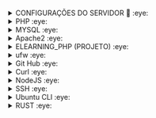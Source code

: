 <div>
<img src="https://img.shields.io/badge/Ubuntu-A34F26?style=for-the-badge&logo=ubuntu&logoColor=white" alt=""/>
<img src="https://img.shields.io/badge/Debian-B34F26?style=for-the-badge&logo=debian&logoColor=white" alt=""/>
<img src="https://img.shields.io/badge/PHP-C34F26?style=for-the-badge&logo=php&logoColor=white" alt=""/>
<img src="https://img.shields.io/badge/Markdown-E34F26?style=for-the-badge&logo=markdown&logoColor=white" alt=""/>
<img src="https://img.shields.io/badge/HTML5-E34F26?style=for-the-badge&logo=html5&logoColor=white" alt=""/>
<img src="https://img.shields.io/badge/CSS3-E34F26?style=for-the-badge&logo=css3&logoColor=white" alt=""/>	
<img src="https://img.shields.io/badge/MySQL-005C84?style=for-the-badge&logo=mysql&logoColor=white" alt=""/>
<img src="https://img.shields.io/badge/MariaDB-003545?style=for-the-badge&logo=mariadb&logoColor=white" alt=""/>
<img src="http://img.shields.io/badge/-PHPStorm-181717?style=for-the-badge&logo=phpstorm&logoColor=white" alt=""/>	
</div>

<details>
<summary>CONFIGURAÇÕES DO SERVIDOR 👋 :eye: </summary> 

- HOST: 88.198.104.148
- USER: ************
- PORTA: 22
- PASSWORD: ********************
- TOKEN GITHUB: 
- USUÁRIO GIT `$ git config user.name`: lucioweb
- ACESSO SSH: `$ ssh -22 ************@88.198.104.148`
</details>

<details>
<summary>PHP :eye: </summary> 

#### - Versão do PHP instalada ⭐⭐⭐⭐⭐⭐
     php -v //Versão do PHP instalada
#### - Módulos do PHP instalados     
     php -m //Lista os módulos instalados
O comando acima retorna:
     
     [PHP Modules]
     calendar
     Core
     ctype
     curl
     date
     ...
     ...
     tokenizer
     
##### - LOCALIZA ARQUIVOS php.ini
    find / -name php.ini //Localiza arquivos php.ini

O Comando acima retorna:

    /etc/php/8.1/cli/php.ini
    /etc/php/8.1/apache2/php.ini
</details>

<details>
<summary>MYSQL :eye: </summary> 

#### - Versão do MySql instalada     
     mysql -V
O comando acima retorna:
     
     mysql  Ver 8.0.36-0ubuntu0.22.04.1 for Linux on x86_64 ((Ubuntu))
#### - Versão do Maria DB instalada
    mariadb -V
O comando acima retorna:

    mariadb  Ver 15.1 Distrib 10.11.6-MariaDB, for debian-linux-gnu (x86_64) using  EditLine wrapper
#### - INSTALANDO O MYSQL-SERVER
    sudo apt install mysql-server    
#### - EXECUTANDO O SCRIPT DE SEGURANÇA            
    sudo mysql_secure_installation
#### - STATUS DO SERVIÇO DO MySQL Community Server
    service mysql status
#### - ACESSANDO O SERVIDOR DE BANCO DE DADOS MYSQL - USUÁRIO ` root `
    mysql
#### - EXIBINDO AS BASES DE DADOS NO SERVIDOR
    mysql> show databases;
O comando acima retorna:

    +--------------------+
    | Database           |
    +--------------------+
    | crud               |
    | exemplo1           |
    | exemplo2           |
    | fsphp              |
    | information_schema |
    | loja               |
    | mysql              |
    | performance_schema |
    | sys                |
    +--------------------+
    9 rows in set (0.01 sec)
</details>

<details>
<summary>Apache2 :eye: </summary> 

### APACHE NO UBUNTU
#### - INSTALL APACHE2
    sudo apt install apache2
#### - VERIFICANDO A VERSÃO
    apache2 -v
####  - STATUS DO SERVIÇO NO UBUNTU (Debian usa ` service ´)
    sudo systemctl status apache2 
####  - START DO SERVIÇO NO UBUNTU (Debian usa ` service ´)
    sudo systemctl start apache2    
### - APACHE NO DEBIAN
#### - STATUS DO SERVIÇO
    service apache2 status
#### - START NO SERVIÇO
    service apache2 start
</details>

<details>
<summary>ELEARNING_PHP (PROJETO) :eye: </summary> 
 
#### CRIANDO O PROJETO `elearning_php ` NA RAÍZ DO SERVIDOR
      root@cloud18344:~# sudo mkdir /var/www/elearning_php
#### DANDO PERMISSÃO AO USUÁRIO CORRENTE SOBRE O DIRETÓRIO      
      root@cloud18344:~# sudo chown -R $USER:$USER /var/www/elearning_php
#### CRIANDO E EDITANDO COM O NANO O ARQUIVO ` elearning_php.conf ` 
      root@cloud18344:~# sudo nano /etc/apache2/sites-available/elearning_php.conf
#### CONFIGURAÇÃO DO HOST NO ARQUIVO ` elearning_php.conf `
     <VirtualHost 88.198.104.148:80>
         ServerName elearning_php
         ServerAlias www.elearning_php
         ServerAdmin webmaster@localhost
         DocumentRoot /var/www/elearning_php
         ErrorLog ${APACHE_LOG_DIR}/error.log
         CustomLog ${APACHE_LOG_DIR}/access.log combined
     </VirtualHost>
#### ATIVANDO O HOST (ENABLE SITE - ensite)
      a2ensite elearning_php
#### DESATIVANDO O HOST DEFAULT (DISABLE SITE - dissite)
      a2dissite 000-default
#### RELOAD NO APACHE      
      systemctl reload apache2
#### CRIANDO EDITANDO O ARQUIVO DE BOAS VINDAS DO APACHE PARA O HOST CRIADO
      sudo nano /var/www/elearning_php/index.html
#### ENTRANDO NO DIRETÓRIO DO PROJETO RECÉM CRIADO
      cd elearning_php
#### CRIANDO E EDITANDO O ARQUIVO DE TESTE DO PROJETO ` index.php `      
      nano index.php
#### EDITANDO O ARQUIVO ` dir.conf` QUE ESTABELECE A PRECEDÊNCIA DOS ARQUIVOS NO SERVIDOR
      sudo nano /etc/apache2/mods-enabled/dir.conf
#### CONFIGURAÇÃO DO ARQUIVO ` dir.conf ` INDICANDO QUE ARQUIVOS COM EXTENSÃO ` *.php ` TÊEM PRECEDÊNCIA
     <IfModule mod_dir.c>
             DirectoryIndex index.php index.cgi index.pl index.html index.xhtml index.htm
     </IfModule>     
</details>

<details>
<summary>ufw :eye: </summary> 
 
     sudo ufw app list
     sudo ufw allow in "Apache"
     sudo ufw status //Para verificar o status do UFW
     sudo ufw enable //Para habilitar o UFW
     sudo ufw disable //Se você decidir que não quer usar o UFW, você pode desativá-lo com esse comando.
     sudo ufw allow ssh //Para configurar seu servidor para permitir as conexões de entrada via SSH.
     sudo ufw allow 22 //No entanto, podemos realmente escrever a regra equivalente, especificando a porta em vez do nome do serviço.
     sudo ufw allow http
     sudo ufw allow https
     sudo ufw reset //Se você já tiver regras do UFW configuradas, mas decidir que quer começar novamente.                      
     sudo ufw reload
     sudo ufw status numbered //O comando status do UFW tem uma opção para mostrar números ao lado de cada regra
</details>

<details>
<summary>Git Hub :eye: </summary> 

#### GitHub - Comandos úteis
    git config user.name //Exibindo o nome do usuário git
    git config --global user.name "lucioweb" //Nome do usuário
    git config --global user.email "lucio.lemos.385@ufrn.edu.br" //Email do suário
    git --version //Exibe a versão instalada
    git config --list //Listando as configurações

>**Note**
><kbd>GIT</kbd> &ne; <kbd>GIT HUB</kbd> &ne; <kbd>GIT BASH</kbd>

>**Alert**
>
> De forma geral, ...
</details>

<details>
<summary>Curl :eye: </summary> 

#### - O QUE É E O QUE FAZ O `CURL`
Curl é uma ferramenta para transferir dados de/para um servidor, usando um dos protocolos suportados. Normalmente, usamos o HTTP, mas as opções são muitas, de FTP e GOPHER a IMAP e LDAP.
O cURL é uma ferramenta de `linha de comando` que funciona como interface para a biblioteca que faz o serviço pesado, o libcurl.
De forma geral, seu navegador realiza requisições web, recebe respostas, lê/escreve cookies e renderiza sua página. Você pode usar o cURL para fazer tudo isso, exceto a renderização, que cabe ao seu navegador.
Ele oferece uma infinidade de funções úteis como realização de autenticação, interação com API's, preencher formulários HTML, download de arquivos e páginas HTML, etc.
#### - INSTALANDO O  `CURL`
    sudo apt install curl
#### - CURL - VERSÃO DO `CURL` INSTALADA NO DEBIAN
    curl  -V //Verificando a versão instalada do curl
    curl -L www.alura.com/ //Visualizando o HTML do  site www.alura.com
    curl -O https://releases.ubuntu.com/20.04.1/ubuntu-20.04.1-desktop-amd64.iso //Fazendo download de arquivos
    curl -i https://www.alura.com/ //Agora temos um retorno diferente. Primeiro temos as informações de cabeçalho.
#### - IDENTIFICANDO O IP DA MÁQUINA VIA `CURL`
    curl http://icanhazip.com
</details>

<details>
<summary>NodeJS :eye: </summary> 

#### - Versão do Node instalada
    dev@dev:~$ node -v
    -> v20.13.1
    dev@dev:~$ npm -v
    -> 10.5.2
    dev@dev:~$ nvm -v
    -> 0.39.7
#### - Listando as versões instaladas
    dev@dev:~$ nvm ls
    -> v20.13.1
#### - Listando as versões do Node disponíveis para instalação via NVM
    nvm ls-remote //Lista as versões disponíveis do Node
#### - Usa uma versão específica do Node
    dev@dev:~$ nvm use 20
    -> Now using node v20.13.1 (npm v10.5.2)
</details>

<details>
<summary>SSH :eye: </summary> 

#### - Verificando se há chaves geradas no computador
    ls -al ~/.ssh
O comando acima retorna:
     
    total 24
    drwx------  2 dev dev 4096 May 28 07:46 .
    drwx------ 12 dev dev 4096 May 28 06:51 ..
    -rw-------  1 dev dev  464 May 28 07:22 id_ed25519
    -rw-r--r--  1 dev dev  109 May 28 07:22 id_ed25519.pub
    -rw-------  1 dev dev 1956 May 28 07:46 known_hosts
    -rw-------  1 dev dev 1120 May 28 07:45 known_hosts.old
#### - Edita a chave!?
    cat ~/.ssh/id_ed25519.pub
O comando acima retorna:

    ssh-ed25519 AAAAC3NzaC1lZDI1NTE5AAAAIJtbrJAkEGhsQHazSe7sFy4CcQbgEdCV6jPLCV
    9O2Nm6 lucio.lemos.385@ufrn.edu.br
#### - Você pode gerar uma nova chave SSH no computador local. Depois de gerar a chave, você pode adicionar a chave pública à sua conta em `GitHub.com` para habilitar a autenticação para operações do Git no SSH.
    ssh-keygen -t ed25519 -C "luciolemos.j5@gmail.com"
O comando acima retorna    
    
    Generating public/private ed25519 key pair.
    Enter file in which to save the key (/home/dev/.ssh/id_ed25519):
    /home/dev/.ssh/id_ed25519 already exists.
    Overwrite (y/n)? y
    Enter passphrase (empty for no passphrase):
    Enter same passphrase again:
    Your identification has been saved in /home/dev/.ssh/id_ed25519
    Your public key has been saved in /home/dev/.ssh/id_ed25519.pub
    The key fingerprint is:
    SHA256:2yHw+hDQzMwTaNv4bOISXWrZX4K2BA13OPAqI+KFN6o luciolemos.j5@gmail.com
    The key's randomart image is:
    +--[ED25519 256]--+
    |    .o..         |
    |    +B+..        |
    |   ..BXo         |
    |  . +o++         |
    |o.o=.O..S .      |
    |o.=oB Oo.+..     |
    | o + =oo.o.      |
    |. . . .o.        |
    |E  .    .        |
    +----[SHA256]-----+
#### - Listando as chaves
    ls -al ~/.ssh
O comando acima retorna:    
    
    total 24
    drwx------  2 dev dev 4096 May 28 07:46 .
    drwx------ 12 dev dev 4096 May 28 06:51 ..
    -rw-------  1 dev dev  464 May 29 06:47 id_ed25519
    -rw-r--r--  1 dev dev  105 May 29 06:47 id_ed25519.pub
    -rw-------  1 dev dev 1956 May 28 07:46 known_hosts
    -rw-------  1 dev dev 1120 May 28 07:45 known_hosts.old
#### 
    cat ~/.ssh/id_ed25519.pub
#### - Você pode testar se a chave SSH local funciona inserindo `ssh -T git@github.com` no terminal:
    ssh -T git@github.com
O comando acima retorna:

    Enter passphrase for key '/home/dev/.ssh/id_ed25519':
    Hi luciolemos! You've successfully authenticated, but GitHub does not provide shell access.
####
</details>

<details>
<summary>Ubuntu CLI :eye: </summary> 

     mkdir fsphp && cd $_ //Criando e acessando simultaneamente um diretório.
     pwd //Retorna o diretório corrente
     sudo apt install tree //Instala tree    
#### - Verificando a versão da distribuição instalada
     lsb_release -a
O comando acima retorna:

     No LSB modules are available.
     Distributor ID: Ubuntu
     Description:    Ubuntu 22.04.4 LTS
     Release:        22.04
     Codename:       jammy
#### - UPDATE DOS PACOTES DO UBUNTU
     sudo apt update
#### - UPGRADE
     sudo apt upgrade
</details>

<details>
<summary>RUST :eye: </summary> 

#### - Instalando o RUST no Debian 12 com CURL
    curl --proto '=https' --tlsv1.2 -sSf https://sh.rustup.rs | sh
#### - Verificando a versão do RUST instalada
    $ rustc --version
Retorna:

    rustc 1.78.0 (9b00956e5 2024-04-29)
#### - Desisntalando o RUST do WSL Debian     
    ~$ rustup self uninstall
Retorna:

    Thanks for hacking in Rust!
    This will uninstall all Rust toolchains and data, and remove
    $HOME/.cargo/bin from your PATH environment variable.
    Continue? (y/N)
#### - Para iniciar um novo pacote com Cargo, use `cargo new`   
    cargo new hello_world
Vamos conferir o que o Cargo gerou para nós:

    dev@dev:~$ ls -l
    total 4
    drwxr-xr-x 4 dev dev 4096 Jun  1 06:44 hello_world
    dev@dev:~$ cd hello_world
    dev@dev:~/hello_world$ tree .
    .
    ├── Cargo.toml
    └── src
        └── main.rs
    
    2 directories, 2 files
    dev@dev:~/hello_world$
</details>

